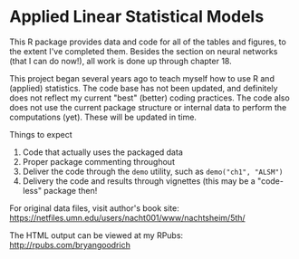 Applied Linear Statistical Models
=================================

This R package provides data and code for all of the tables and figures, to the extent I've completed them. Besides the section on neural networks (that I can do now!), all work is done up through chapter 18. 

This project began several years ago to teach myself how to use R and (applied) statistics. The code base has not been updated, and definitely does not reflect my current "best" (better) coding practices. The code also does not use the current package structure or internal data to perform the computations (yet). These will be updated in time.

Things to expect

1.  Code that actually uses the packaged data
2.  Proper package commenting throughout
3.  Deliver the code through the `demo` utility, such as `demo("ch1", "ALSM")`
4.  Delivery the code and results through vignettes (this may be a "code-less" package then!

For original data files, visit author's book site: https://netfiles.umn.edu/users/nacht001/www/nachtsheim/5th/

The HTML output can be viewed at my RPubs: http://rpubs.com/bryangoodrich



